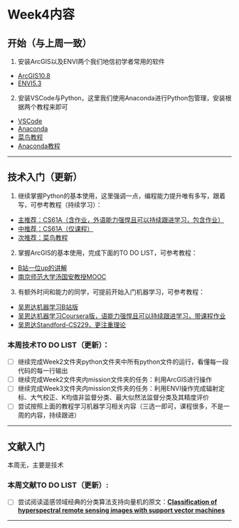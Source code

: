 # Week4内容
## 开始（与上周一致）
1. 安装ArcGIS以及ENVI两个我们地信初学者常用的软件
* [ArcGIS10.8](https://mp.weixin.qq.com/s/4PW8LEGrRqxal3y-lwX06Q)
* [ENVI5.3](https://mp.weixin.qq.com/s/iBYpFlrVQvzNQmfWAf1WZg)
2. 安装VSCode与Python，这里我们使用Anaconda进行Python包管理，安装根据两个教程来即可
* [VSCode](https://code.visualstudio.com/)
* [Anaconda](https://www.anaconda.com/download/#macos)
* [菜鸟教程](https://www.runoob.com/python3/python3-tutorial.html)
* [Anaconda教程](https://zhuanlan.zhihu.com/p/32925500)

***

## 技术入门（更新）
1. 继续掌握Python的基本使用，这里强调一点，编程能力提升唯有多写，跟着写，可参考教程（持续学习）：
* [主推荐：CS61A（含作业，外语能力强悍且可以持续跟进学习，包含作业）](https://cs61a.org/)
* [中推荐：CS61A（仅课程）](https://www.bilibili.com/video/BV1s3411G7yM/?spm_id_from=333.337.search-card.all.click&vd_source=37637236b9378fa05cf47dbdc81be5df)
* [次推荐：菜鸟教程](https://www.runoob.com/python3/python3-tutorial.html)


2. 掌握ArcGIS的基本使用，完成下面的TO DO LIST，可参考教程：
* [B站一位up的讲解](https://www.bilibili.com/video/BV1w54y1a79R?p=2&vd_source=37637236b9378fa05cf47dbdc81be5df)
* [南京师范大学汤国安教授MOOC](https://www.icourse163.org/course/NJNU-1206774803?from=searchPage&outVendor=zw_mooc_pcssjg_)

3. 有额外时间和能力的同学，可提前开始入门机器学习，可参考教程：
* [吴恩达机器学习B站版](https://www.bilibili.com/video/BV164411b7dx/?spm_id_from=333.999.0.0&vd_source=37637236b9378fa05cf47dbdc81be5df)
* [吴恩达机器学习Coursera版，语能力强悍且可以持续跟进学习，带课程作业](https://www.coursera.org/specializations/machine-learning-introduction)
* [吴恩达Standford-CS229，更注重理论](http://cs229.stanford.edu/syllabus.html)

### 本周技术TO DO LIST（更新）：
- [ ] 继续完成Week2文件夹python文件夹中所有python文件的运行，看懂每一段代码的每一行输出
- [ ] 继续完成Week2文件夹内mission文件夹的任务：利用ArcGIS进行操作
- [ ] 继续完成Week3文件夹内mission文件夹的任务：利用ENVI操作完成辐射定标、大气校正、K均值非监督分类、最大似然法监督分类及其精度评价
- [ ] 尝试按照上面的教程学习机器学习相关内容（三选一即可，课程很多，不是一周的内容，持续跟进）

***

## 文献入门
本周无，主要是技术

### 本周文献TO DO LIST（更新）:
- [ ] 尝试阅读遥感领域经典的分类算法支持向量机的原文：[<b>Classification of hyperspectral remote sensing images with support vector machines</b>](https://doi.org/10.1109/TGRS.2004.831865)

***